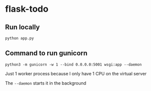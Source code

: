 # flask-todo

## Run locally

```
python app.py
```

## Command to run gunicorn

`python3 -m gunicorn -w 1 --bind 0.0.0.0:5001 wsgi:app --daemon`

Just 1 worker process because I only have 1 CPU on the virtual server

The `--daemon` starts it in the background
